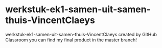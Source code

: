 # werkstuk-ek1-samen-uit-samen-thuis-VincentClaeys
werkstuk-ek1-samen-uit-samen-thuis-VincentClaeys created by GitHub Classroom
you can find my final product in the master branch!
